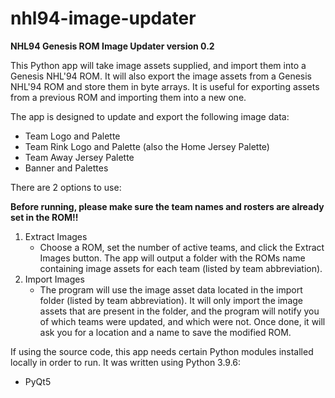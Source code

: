 # nhl94-image-updater
 
 **NHL94 Genesis ROM Image Updater version 0.2**

This Python app will take image assets supplied, and import them into a Genesis NHL'94 ROM. It will also export the image assets from a Genesis NHL'94 ROM and store them in byte arrays. It is useful for exporting assets from a previous ROM and importing them into a new one.

The app is designed to update and export the following image data:

- Team Logo and Palette
- Team Rink Logo and Palette (also the Home Jersey Palette)
- Team Away Jersey Palette
- Banner and Palettes

There are 2 options to use:

**Before running, please make sure the team names and rosters are already set in the ROM!!**

1. Extract Images
    - Choose a ROM, set the number of active teams, and click the Extract Images button. The app will output a folder with the ROMs name containing image assets for each team (listed by team 
    abbreviation).
2. Import Images
    - The program will use the image asset data located in the import folder (listed by team abbreviation). It will only import the image assets that are present in the folder, and the program will notify you of which teams were updated, and which were not. Once done, it will ask you for a location and a name to save the modified ROM.


If using the source code, this app needs certain Python modules installed locally in order to run. It was written using Python 3.9.6:

- PyQt5
